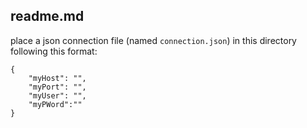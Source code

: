readme.md
----------

place a json connection file (named `connection.json`) in this directory following this format:

```
{
	"myHost": "", 
	"myPort": "", 
	"myUser": "", 
	"myPWord":""
}
```